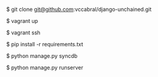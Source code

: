 
$ git clone git@github.com:vccabral/django-unchained.git

$ vagrant up

$ vagrant ssh

$ pip install -r requirements.txt

$ python manage.py syncdb

$ python manage.py runserver
